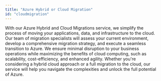 ```yaml
---
title: "Azure Hybrid or Cloud Migration"
id: "cloudmigration"
---
```


With our Azure Hybrid and Cloud Migrations service, we simplify the process of moving your applications, data, and infrastructure to the cloud. Our team of migration specialists will assess your current environment, develop a comprehensive migration strategy, and execute a seamless transition to Azure. We ensure minimal disruption to your business operations while maximizing the benefits of cloud computing, such as scalability, cost-efficiency, and enhanced agility. Whether you're considering a hybrid cloud approach or a full migration to the cloud, our service will help you navigate the complexities and unlock the full potential of Azure.
